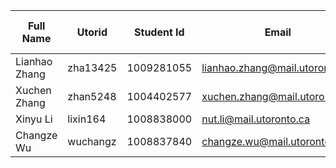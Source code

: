 | **Full Name** | Utorid   | Student Id | Email                          | Best way to Connect            | Slack User Name |
| ------------- | -------- | ---------- | ------------------------------ | ------------------------------ | --------------- |
| Lianhao Zhang | zha13425 | 1009281055 | lianhao.zhang@mail.utoronto.ca | lianhao.zhang@mail.utoronto.ca | Lianhao Zhang   |
| Xuchen Zhang  | zhan5248 | 1004402577 | xuchen.zhang@mail.utoronto.ca  | xuchen.zhang@mail.utoronto.ca  | Xuchen Zhang    |
| Xinyu Li      | lixin164 | 1008838000 | nut.li@mail.utoronto.ca        |  nut.li@mail.utoronto.ca       | Xinyu Li        |
| Changze Wu    | wuchangz | 1008837840 | changze.wu@mail.utoronto.ca    |   changze.wu@mail.utoronto.ca  | Changze Wu      |
